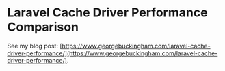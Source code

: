 # Laravel Cache Driver Performance Comparison

See my blog post: [https://www.georgebuckingham.com/laravel-cache-driver-performance/](https://www.georgebuckingham.com/laravel-cache-driver-performance/).
